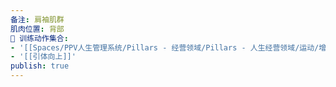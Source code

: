 ```yaml
---
备注: 肩袖肌群
肌肉位置: 背部
🏃 训练动作集合:
- '[[Spaces/PPV人生管理系统/Pillars - 经营领域/Pillars - 人生经营领域/运动/增肌减脂计划/成就记录库/高位下拉]]'
- '[[引体向上]]'
publish: true
---
```


